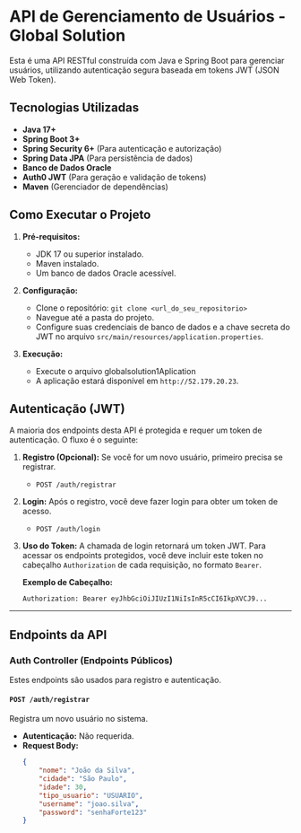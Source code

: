 # API de Gerenciamento de Usuários - Global Solution

Esta é uma API RESTful construída com Java e Spring Boot para gerenciar usuários, utilizando autenticação segura baseada em tokens JWT (JSON Web Token).

## Tecnologias Utilizadas
- **Java 17+**
- **Spring Boot 3+**
- **Spring Security 6+** (Para autenticação e autorização)
- **Spring Data JPA** (Para persistência de dados)
- **Banco de Dados Oracle**
- **Auth0 JWT** (Para geração e validação de tokens)
- **Maven** (Gerenciador de dependências)

## Como Executar o Projeto
1.  **Pré-requisitos:**
    - JDK 17 ou superior instalado.
    - Maven instalado.
    - Um banco de dados Oracle acessível.

2.  **Configuração:**
    - Clone o repositório: `git clone <url_do_seu_repositorio>`
    - Navegue até a pasta do projeto.
    - Configure suas credenciais de banco de dados e a chave secreta do JWT no arquivo `src/main/resources/application.properties`.

3.  **Execução:**
    - Execute o arquivo globalsolution1Aplication
    - A aplicação estará disponível em `http://52.179.20.23`.

## Autenticação (JWT)

A maioria dos endpoints desta API é protegida e requer um token de autenticação. O fluxo é o seguinte:

1.  **Registro (Opcional):** Se você for um novo usuário, primeiro precisa se registrar.
    - `POST /auth/registrar`

2.  **Login:** Após o registro, você deve fazer login para obter um token de acesso.
    - `POST /auth/login`

3.  **Uso do Token:** A chamada de login retornará um token JWT. Para acessar os endpoints protegidos, você deve incluir este token no cabeçalho `Authorization` de cada requisição, no formato `Bearer`.

    **Exemplo de Cabeçalho:**
    ```
    Authorization: Bearer eyJhbGciOiJIUzI1NiIsInR5cCI6IkpXVCJ9...
    ```

---

## Endpoints da API

### Auth Controller (Endpoints Públicos)
Estes endpoints são usados para registro e autenticação.

#### `POST /auth/registrar`
Registra um novo usuário no sistema.

- **Autenticação:** Não requerida.
- **Request Body:**
  ```json
  {
      "nome": "João da Silva",
      "cidade": "São Paulo",
      "idade": 30,
      "tipo_usuario": "USUARIO",
      "username": "joao.silva",
      "password": "senhaForte123"
  }




  
